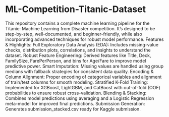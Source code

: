 # ML-Competition-Titanic-Dataset

This repository contains a complete machine learning pipeline for the Titanic: Machine Learning from Disaster competition. It’s designed to be step-by-step, well-documented, and beginner-friendly, while also incorporating advanced techniques for robust model performance.
Features & Highlights:
Full Exploratory Data Analysis (EDA): Includes missing-value checks, distribution plots, correlations, and insights to understand the dataset.
Robust Feature Engineering: Derived features like Title, Deck, FamilySize, FarePerPerson, and bins for Age/Fare to improve model predictive power.
Smart Imputation: Missing values are handled using group medians with fallback strategies for consistent data quality.
Encoding & Column Alignment: Proper encoding of categorical variables and alignment of train/test columns for smooth modeling.
Stratified K-Fold Training: Implemented for XGBoost, LightGBM, and CatBoost with out-of-fold (OOF) probabilities to ensure robust cross-validation.
Blending & Stacking: Combines model predictions using averaging and a Logistic Regression meta-model for improved final predictions.
Submission Generation: Generates submission_stacked.csv ready for Kaggle submission.
